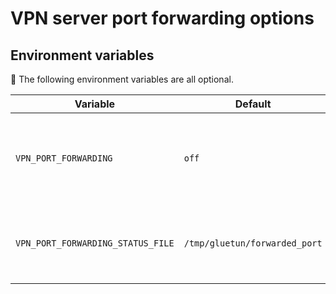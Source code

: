 # VPN server port forwarding options

## Environment variables

💁 The following environment variables are all optional.

| Variable | Default | Choices | Description |
| --- | --- | --- | --- |
| `VPN_PORT_FORWARDING` | `off` | `off` or `on` | Enable custom port forwarding code for supported providers |
| `VPN_PORT_FORWARDING_STATUS_FILE` | `/tmp/gluetun/forwarded_port` | Valid filepath | File path to use for writing the forwarded port obtained. |
